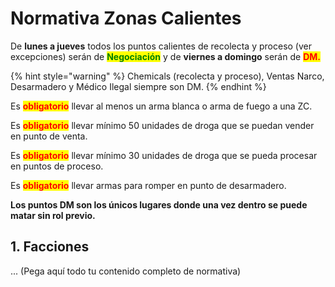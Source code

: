 # Normativa Zonas Calientes

De **lunes a jueves** todos los puntos calientes de recolecta y proceso (ver excepciones) serán de <mark style="color:green;">**Negociación**</mark> y de **viernes a domingo** serán de <mark style="color:red;">**DM.**</mark>

{% hint style="warning" %}
&#x20;Chemicals (recolecta y proceso), Ventas Narco, Desarmadero y Médico Ilegal siempre son DM.
{% endhint %}

Es <mark style="color:red;">**obligatorio**</mark> llevar al menos un arma blanca o arma de fuego a una ZC.

Es <mark style="color:red;">**obligatorio**</mark> llevar mínimo 50 unidades de droga que se puedan vender en punto de venta.

Es <mark style="color:red;">**obligatorio**</mark> llevar mínimo 30 unidades de droga que se pueda procesar en puntos de proceso.

Es <mark style="color:red;">**obligatorio**</mark> llevar armas para romper en punto de desarmadero.

**Los puntos DM son los únicos lugares donde una vez dentro se puede matar sin rol previo.**

## 1. Facciones
... (Pega aquí todo tu contenido completo de normativa)